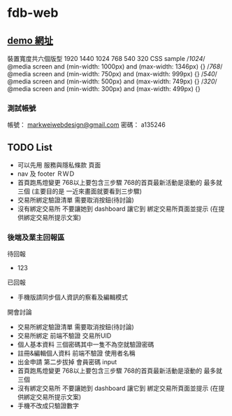 # fdb-web

## [demo 網址](https://livepower0815.github.io/fdb-web/dist/)

裝置寬度共六個版型 1920 1440 1024 768 540 320
CSS sample
/*1024*/
@media screen and (min-width: 1000px) and (max-width: 1346px) {}
/*768*/
@media screen and (min-width: 750px) and (max-width: 999px) {}
/*540*/
@media screen and (min-width: 500px) and (max-width: 749px) {}
/*320*/
@media screen and (min-width: 300px) and (max-width: 499px) {}

### 測試帳號
帳號： markweiwebdesign@gmail.com
密碼： a135246

## TODO List
- 可以先用 服務與隱私條款 頁面
- nav 及 footer ＲＷＤ
- 首頁跑馬燈變更 768以上要包含三步驟 768的首頁最新活動是滾動的 最多就三個 (主要目的是 一近來畫面就要看到三步驟)
- 交易所綁定驗證清單 需要取消按鈕(待討論)
- 沒有綁定交易所 不要讓她到 dashboard 讓它到 綁定交易所頁面並提示 (在提供綁定交易所提示文案)
### 後端及業主回報區
待回報
- 123

已回報
- 手機版請同步個人資訊的察看及編輯模式

開會討論
- 交易所綁定驗證清單 需要取消按鈕(待討論)
- 交易所綁定 前端不驗證 交易所UID
- 個人基本資料 三個密碼其中一隻不為空就驗證密碼
- 註冊&編輯個人資料 前端不驗證 使用者名稱
- 出金申請 第二步拔掉 會員密碼 input
- 首頁跑馬燈變更 768以上要包含三步驟 768的首頁最新活動是滾動的 最多就三個
- 沒有綁定交易所 不要讓她到 dashboard 讓它到 綁定交易所頁面並提示 (在提供綁定交易所提示文案)
- 手機不改成只驗證數字

